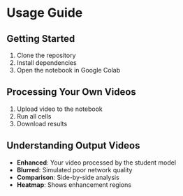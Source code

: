 # Usage Guide

## Getting Started
1. Clone the repository
2. Install dependencies
3. Open the notebook in Google Colab

## Processing Your Own Videos
1. Upload video to the notebook
2. Run all cells
3. Download results

## Understanding Output Videos
- **Enhanced**: Your video processed by the student model
- **Blurred**: Simulated poor network quality
- **Comparison**: Side-by-side analysis
- **Heatmap**: Shows enhancement regions
